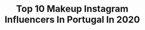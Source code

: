 ---
title: Top 10 Makeup Instagram Influencers In Portugal In 2020
description: >-
  Find top makeup Instagram influencers in Portugal in 2020. Most popular hashtags: #makeup #lovemakeup #fashion #quarentena.
platform: Instagram
profiles:
  - username: "miss_tet"
    fullname: >-
      Teresa Lemos
    location: "Portugal"
    followers: 15156
    engagement: 1241
    commentsToLikes: 0.034370
    avatar: "https://scontent-lhr8-1.cdninstagram.com/v/t51.2885-19/s320x320/81366445_451991605756067_5997903540893253632_n.jpg?_nc_ht=scontent-lhr8-1.cdninstagram.com&_nc_ohc=6EOEDPwgOCoAX-I5wGA&oh=2b13274264cae487a153e8064bae0149&oe=5EBA0476"
    verified: false
    hashtags: "#makeup, #amocozinhar, #norteshopping, #gato"
  - username: "mariasilva12.11"
    fullname: >-
      Maria de Almeida A. da Silva
    location: "Portugal"
    followers: 3246
    engagement: 2459
    commentsToLikes: 0.066820
    avatar: "https://scontent-ssn1-1.cdninstagram.com/v/t51.2885-19/s320x320/83876836_617603449030708_7347981533493329920_n.jpg?_nc_ht=scontent-ssn1-1.cdninstagram.com&_nc_ohc=KMn8e0cniJ4AX_2it2_&oh=eb323971bc0313f41ad4e5fd16700ac3&oe=5EA2FDEF"
    verified: false
    hashtags: "#baciperugina, #tabletesperugina, #chocolatesperugina, #styleyourselfatsportzone"
  - username: "adivadarechousa"
    fullname: >-
      CATARINA NORA ®
    location: "Portugal"
    followers: 7745
    engagement: 730
    commentsToLikes: 0.511235
    avatar: "https://scontent-ssn1-1.cdninstagram.com/v/t51.2885-19/s320x320/82625266_215954436111707_8716240681003122688_n.jpg?_nc_ht=scontent-ssn1-1.cdninstagram.com&_nc_ohc=mGDD1dlohIsAX_K6OCx&oh=fda206e9b8175f19d8b59ba7d669dce2&oe=5E9E759C"
    verified: false
    hashtags: "#girlbosslife, #beautyroutinecoreana, #cabeloruivos, #len"
  - username: "cassidy.maysonet"
    fullname: >-
      Cassidy Maysonet
    location: "Portugal"
    followers: 15475
    engagement: 552
    commentsToLikes: 0.026037
    avatar: "https://scontent-amt2-1.cdninstagram.com/v/t51.2885-19/s320x320/84024513_1409211119240353_7274238070302441472_n.jpg?_nc_ht=scontent-amt2-1.cdninstagram.com&_nc_ohc=n4gX-eENNt8AX-40sXu&oh=698eb473e3cd7d84d810727cfb7c3796&oe=5EBAC609"
    verified: false
    hashtags: "#ad, #deckofscarlet, #iamscarlet, #smashboxalwayson"
  - username: "golden.nico"
    fullname: >-
      𝓝𝓲𝓬𝓸𝓵𝓵𝓮  𝓣𝓪𝓫𝓮𝓻𝓪
    location: "Portugal"
    followers: 11200
    engagement: 591
    commentsToLikes: 0.042380
    avatar: "https://scontent-lhr8-1.cdninstagram.com/v/t51.2885-19/s320x320/88891997_661474717937170_1861961059749855232_n.jpg?_nc_ht=scontent-lhr8-1.cdninstagram.com&_nc_ohc=Zk9QPvF9kjwAX9Q4Zy6&oh=38f7b5100badf89acae793a6042868ad&oe=5EBC636B"
    verified: false
    hashtags: "#yanbalneon, #tb, #quedateencasa, #amorpropio"
  - username: "jessicab.makeup"
    fullname: >-
      Jéssica Batista
    location: "Portugal"
    followers: 20409
    engagement: 333
    commentsToLikes: 0.031433
    avatar: "https://scontent-ams4-1.cdninstagram.com/v/t51.2885-19/s320x320/92393010_1582556851919241_4605003045019844608_n.jpg?_nc_ht=scontent-ams4-1.cdninstagram.com&_nc_ohc=sQVvmIbDclcAX8BNm3F&oh=03fa28815287aa33c180076d16da03bb&oe=5EB9EACC"
    verified: false
    hashtags: "#hope, #parfum, #cosmopolitan, #stylist"
  - username: "mr.andre.fernandes"
    fullname: >-
      André Fernandes 🎨
    location: "Portugal"
    followers: 8490
    engagement: 1120
    commentsToLikes: 0.026371
    avatar: "https://scontent-lga3-1.cdninstagram.com/v/t51.2885-19/s320x320/89603916_198540301559540_2342649697824407552_n.jpg?_nc_ht=scontent-lga3-1.cdninstagram.com&_nc_ohc=eZ6XOJ3TjQIAX8jFPxB&oh=0823fb8e4c7eb28b2ec806efa381bdd2&oe=5EB936D9"
    verified: false
    hashtags: "#grimasmakeup, #texture, #aquarius, #fentybeauty"
  - username: "martaalvespinklemonade"
    fullname: >-
      Marta Alves 🌙 Pink Lemonade
    location: "Portugal"
    followers: 30659
    engagement: 339
    commentsToLikes: 0.219092
    avatar: "https://scontent-lhr8-1.cdninstagram.com/v/t51.2885-19/s320x320/91800257_161908041664218_6041945587245383680_n.jpg?_nc_ht=scontent-lhr8-1.cdninstagram.com&_nc_ohc=rzX-Sk7qgHcAX93pMSg&oh=6bd574ada0acf8f0fc459774136d007f&oe=5EBB6BC6"
    verified: false
    hashtags: "#girlpower, #womanpower, #anastasiabeverlyhills, #skincareroutine"
  - username: "nikazh_model"
    fullname: >-
      Veronika Zhukova
    location: "Portugal"
    followers: 2234
    engagement: 1007
    commentsToLikes: 0.033932
    avatar: "https://scontent-ams4-1.cdninstagram.com/v/t51.2885-19/s320x320/58468805_441858339714304_5195776359225360384_n.jpg?_nc_ht=scontent-ams4-1.cdninstagram.com&_nc_ohc=wGE1OS71ctAAX_Vca8j&oh=c8475cc26717e64924e8b81d64542d42&oe=5E84379E"
    verified: false
    hashtags: "#misterious, #spot, #powerhands, #wich"
  - username: "inesmocho.makeup"
    fullname: >-
      Inês Mocho
    location: "Portugal"
    followers: 250385
    engagement: 457
    commentsToLikes: 0.020640
    avatar: "https://scontent-amt2-1.cdninstagram.com/v/t51.2885-19/s320x320/79130174_2187552414887408_5163339245787545600_n.jpg?_nc_ht=scontent-amt2-1.cdninstagram.com&_nc_ohc=LUV14yIxoHIAX9M1e8m&oh=1f09c456fdc53501591d34bff1e5c4ee&oe=5EB65B8A"
    verified: true
    hashtags: "#ritualsambassador, #digitalinfluencer, #pub, #lyndaemcasa"
---